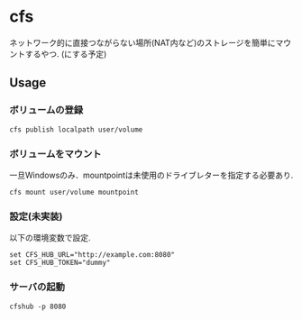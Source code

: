 # cfs

ネットワーク的に直接つながらない場所(NAT内など)のストレージを簡単にマウントするやつ. (にする予定)

## Usage

### ボリュームの登録

```console
cfs publish localpath user/volume
```

### ボリュームをマウント

一旦Windowsのみ．mountpointは未使用のドライブレターを指定する必要あり.

```console
cfs mount user/volume mountpoint
```

### 設定(未実装)

以下の環境変数で設定.

```
set CFS_HUB_URL="http://example.com:8080"
set CFS_HUB_TOKEN="dummy"
```


### サーバの起動

```console
cfshub -p 8080
```
